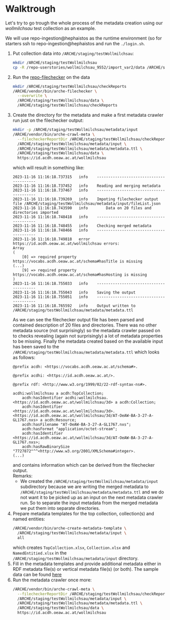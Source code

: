 # Walktrough

Let's try to go trough the whole process of the metadata creation using our _wollmilchsau_ test collection as an example.

We will use repo-ingestion@hephaistos as the runtime environment
(so for starters ssh to repo-ingestion@hephaistos and run the `./login.sh`.

1. Put collection data into `/ARCHE/staging/testWollmilchsau`:
   ```bash
   mkdir /ARCHE/staging/testWollmilchsau
   cp -R /repo-userstories/wollmilchsau_9552/import_var2/data /ARCHE/staging/testWollmilchsau/data
   ```
2. Run the [repo-filechecker](https://github.com/acdh-oeaw/repo-file-checker) on the data
   ```bash
   mkdir /ARCHE/staging/testWollmilchsau/checkReports
   /ARCHE/vendor/bin/arche-filechecker \
     --overwrite \
     /ARCHE/staging/testWollmilchsau/data \
     /ARCHE/staging/testWollmilchsau/checkReports
   ```
3. Create the directory for the metadata and make a first metadata crawler run
   just on the filechecker output:
   ```bash
   mkdir -p /ARCHE/staging/testWollmilchsau/metadata/input
   /ARCHE/vendor/bin/arche-crawl-meta \
     --filecheckerReportDir /ARCHE/staging/testWollmilchsau/checkReports \
     /ARCHE/staging/testWollmilchsau/metadata/input \
     /ARCHE/staging/testWollmilchsau/metadata/metadata.ttl \
     /ARCHE/staging/testWollmilchsau/data \
     https://id.acdh.oeaw.ac.at/wollmilchsau
   ```
   which will result in something like:
   ```
   2023-11-16 11:16:18.737315	info	----------------------------------------
   2023-11-16 11:16:18.737452	info	Reading and merging metadata
   2023-11-16 11:16:18.737467	info	----------------------------------------
   2023-11-16 11:16:18.739269	info	Impoting filechecker output file /ARCHE/staging/testWollmilchsau/metadata/input/fileList.json
   2023-11-16 11:16:18.743590	info		Data on 20 files and directories imported
   2023-11-16 11:16:18.748418	info	----------------------------------------
   2023-11-16 11:16:18.748455	info	Checking merged metadata
   2023-11-16 11:16:18.748466	info	----------------------------------------
   2023-11-16 11:16:18.749818	error	https://id.acdh.oeaw.ac.at/wollmilchsau errors: 
   Array
   (
       [0] => required property https://vocabs.acdh.oeaw.ac.at/schema#hasTitle is missing
   (...)
       [9] => required property https://vocabs.acdh.oeaw.ac.at/schema#hasHosting is missing
   )
   2023-11-16 11:16:18.755033	info	----------------------------------------
   2023-11-16 11:16:18.755043	info	Saving the output
   2023-11-16 11:16:18.755051	info	----------------------------------------
   2023-11-16 11:16:18.765592	info	Output written to /ARCHE/staging/testWollmilchsau/metadata/metadata.ttl
   ```
   As we can see the filechecker output file has been parsed and contained
   description of 20 files and directories.
   There was no other metadata source (not surprisingly) so the metadata crawler
   passed on to checks revealing (again not surprisingly) a lot of metadata
   properties to be missing.
   Finally the metadata created based on the available input has been saved to
   the `/ARCHE/staging/testWollmilchsau/metadata/metadata.ttl` which looks
   as follows:
   ```
   @prefix acdh: <https://vocabs.acdh.oeaw.ac.at/schema#>.
   
   @prefix acdhi: <https://id.acdh.oeaw.ac.at/>.
   
   @prefix rdf: <http://www.w3.org/1999/02/22-rdf-syntax-ns#>.
   
   acdhi:wollmilchsau a acdh:TopCollection;
       acdh:hasIdentifier acdhi:wollmilchsau.
   <https://id.acdh.oeaw.ac.at/wollmilchsau/3d> a acdh:Collection;
       acdh:hasIdentifier <https://id.acdh.oeaw.ac.at/wollmilchsau/3d>.
   <https://id.acdh.oeaw.ac.at/wollmilchsau/3d/AT-OeAW-BA-3-27-A-GL1767.nxs> a acdh:Resource;
       acdh:hasFilename "AT-OeAW-BA-3-27-A-GL1767.nxs";
       acdh:hasFormat "application/octet-stream";
       acdh:hasIdentifier <https://id.acdh.oeaw.ac.at/wollmilchsau/3d/AT-OeAW-BA-3-27-A-GL1767.nxs>;
       acdh:hasRawBinarySize "7727872"^^<http://www.w3.org/2001/XMLSchema#integer>.
   (...)
   ```
   and contains information which can be derived from the filechecker output.  
   Remarks:
   * We created the `/ARCHE/staging/testWollmilchsau/metadata/input` subdirectory
     because we are writing the merged metadata to `/ARCHE/staging/testWollmilchsau/metadata/metadata.ttl`
     and we do not want it to be picked up as an input on the next metadata crawler run.
     So to separate the input metadata from the merged metadata we put them
     into separate directories.
4. Prepare metadata templates for the top collection, collection(s) and named entities:
   ```bash
   /ARCHE/vendor/bin/arche-create-metadata-template \
     /ARCHE/staging/testWollmilchsau/metadata/input \
     all
   ```
   which creates `TopCollection.xlsx`, `Collection.xlsx` and `NamedEntitied.xlsx`
   in the `/ARCHE/staging/testWollmilchsau/metadata/input` directory.
5. Fill in the metadata templates and provide additional metadata either in
   RDF metadata file(s) or vertical metadata file(s) (or both).
   The sample data can be found [here](wollmilchsau)
6. Run the metadata crawler once more:
   ```bash
   /ARCHE/vendor/bin/arche-crawl-meta \
     --filecheckerReportDir /ARCHE/staging/testWollmilchsau/checkReports \
     /ARCHE/staging/testWollmilchsau/metadata/input \
     /ARCHE/staging/testWollmilchsau/metadata/metadata.ttl \
     /ARCHE/staging/testWollmilchsau/data \
     https://id.acdh.oeaw.ac.at/wollmilchsau
   ```

